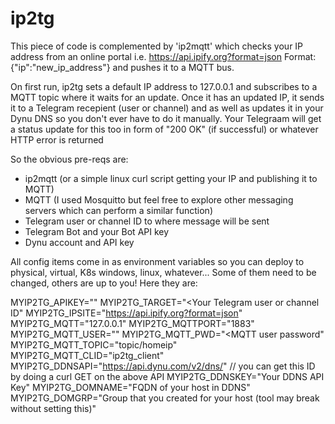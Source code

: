 # ip2tg

This piece of code is complemented by 'ip2mqtt' which checks your IP address from an online portal
i.e. https://api.ipify.org?format=json
Format:
{"ip":"new_ip_address"}
and pushes it to a MQTT bus.

On first run, ip2tg sets a default IP address to 127.0.0.1 and subscribes to a MQTT topic where it
waits for an update.
Once it has an updated IP, it sends it to a Telegram recepient (user or channel) and as well as 
updates it in your Dynu DNS so you don't ever have to do it manually. Your Telegraam will get a status update for this
too in form of "200 OK" (if successful) or whatever HTTP error is returned

So the obvious pre-reqs are:
- ip2mqtt (or a simple linux curl script getting your IP and publishing it to MQTT)
- MQTT (I used Mosquitto but feel free to explore other messaging servers which can perform a similar function)
- Telegram user or channel ID to where message will be sent
- Telegram Bot and your Bot API key
- Dynu account and API key

All config items come in as environment variables so you can deploy to physical, virtual, K8s windows, linux, whatever...
Some of them need to be changed, others are up to you!
Here they are:

MYIP2TG_APIKEY="<Your Telegram API Key>"
MYIP2TG_TARGET="<Your Telegram user or channel ID"
MYIP2TG_IPSITE="https://api.ipify.org?format=json"
MYIP2TG_MQTT="127.0.0.1" 
MYIP2TG_MQTTPORT="1883"
MYIP2TG_MQTT_USER="<MQTT user>"
MYIP2TG_MQTT_PWD="<MQTT user password"
MYIP2TG_MQTT_TOPIC="topic/homeip"
MYIP2TG_MQTT_CLID="ip2tg_client"
MYIP2TG_DDNSAPI="https://api.dynu.com/v2/dns/<your host ID>" // you can get this ID by doing a curl GET on the above API
MYIP2TG_DDNSKEY="Your DDNS API Key"
MYIP2TG_DOMNAME="FQDN of your host in DDNS"
MYIP2TG_DOMGRP="Group that you created for your host (tool may break without setting this)"

